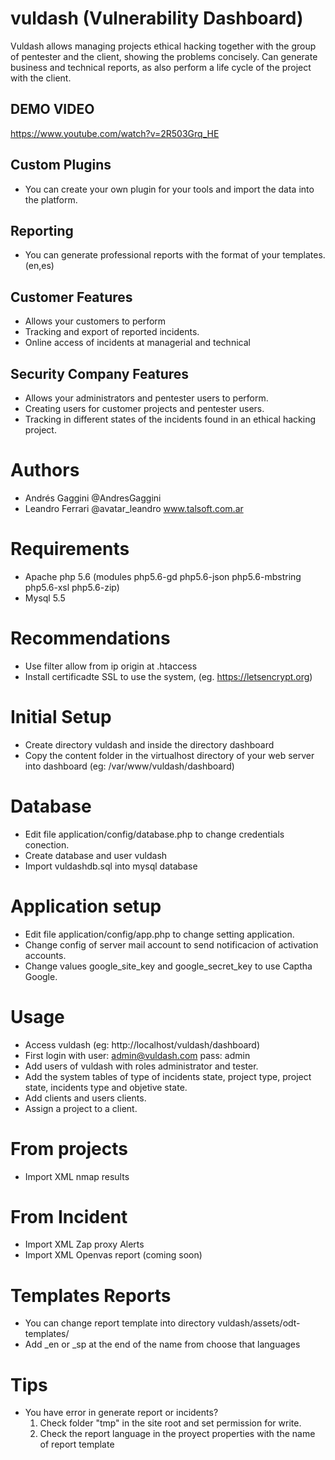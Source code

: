 # vuldash (Vulnerability Dashboard)

Vuldash allows managing projects ethical hacking together with the group of pentester and the client, showing the problems concisely. Can generate business and technical reports, as also perform a life cycle of the project with the client.

## DEMO VIDEO
https://www.youtube.com/watch?v=2R503Grq_HE

## Custom Plugins
- You can create your own plugin for your tools and import the data into the platform.

## Reporting
- You can generate professional reports with the format of your templates. (en,es)

## Customer Features

- Allows your customers to perform
- Tracking and export of reported incidents.
- Online access of incidents at managerial and technical 

## Security Company Features

- Allows your administrators and pentester users to perform.
- Creating users for customer projects and pentester users.
- Tracking in different states of the incidents found in an ethical hacking project.

# Authors

- Andrés Gaggini @AndresGaggini
- Leandro Ferrari @avatar_leandro www.talsoft.com.ar

# Requirements

- Apache php 5.6 (modules php5.6-gd php5.6-json php5.6-mbstring php5.6-xsl php5.6-zip) 
- Mysql 5.5 

# Recommendations

- Use filter allow from ip origin at .htaccess
- Install certificadte SSL to use the system, (eg. https://letsencrypt.org)


# Initial Setup

- Create directory vuldash and inside the directory dashboard
- Copy the content folder in the virtualhost directory of your web server into dashboard (eg: /var/www/vuldash/dashboard)

# Database

- Edit file application/config/database.php to change credentials conection.
- Create database and user vuldash
- Import vuldashdb.sql into mysql database

# Application setup

- Edit file application/config/app.php to change setting application.
- Change config of server mail account to send notificacion of activation accounts.
- Change values google_site_key and google_secret_key to use Captha Google.


# Usage

- Access vuldash (eg: http://localhost/vuldash/dashboard)
- First login with user: admin@vuldash.com pass: admin
- Add users of vuldash with roles administrator and tester. 
- Add the system tables of type of incidents state, project type, project state, incidents type and objetive state.
- Add clients and users clients.
- Assign a project to a client.

# From projects

- Import XML nmap results 

# From Incident

- Import XML Zap proxy Alerts
- Import XML Openvas report (coming soon)

# Templates Reports

- You can change report template into directory vuldash/assets/odt-templates/
- Add _en or _sp at the end of the name from choose that languages 

# Tips

- You have error in generate report or incidents?
  1. Check folder "tmp" in the site root and set permission for write.
  2. Check the report language in the proyect properties with the name of report template

